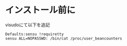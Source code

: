 # インストール前に

visudoにて以下を追記

```
Defaults:sensu !requiretty
sensu ALL=NOPASSWD: /bin/cat /proc/user_beancounters
```

